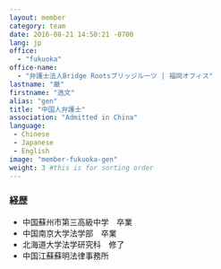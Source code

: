 ```yaml
---
layout: member
category: team
date: 2016-08-21 14:50:21 -0700
lang: jp
office:
  - "fukuoka"
office-name:
  - "弁護士法人Bridge Rootsブリッジルーツ | 福岡オフィス"
lastname: "厳"
firstname: "逸文"
alias: "gen"
title: "中国人弁護士"
association: "Admitted in China"
language:
 - Chinese
 - Japanese
 - English
image: "member-fukuoka-gen"
weight: 3 #this is for sorting order
---
```


### 経歴
- 中国蘇州市第三高級中学　卒業
- 中国南京大学法学部　卒業
- 北海道大学法学研究科　修了
- 中国江蘇蘇明法律事務所
